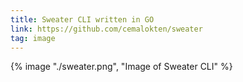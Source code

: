 ```yaml
---
title: Sweater CLI written in GO
link: https://github.com/cemalokten/sweater
tag: image
---
```


{% image "./sweater.png", "Image of Sweater CLI" %}
